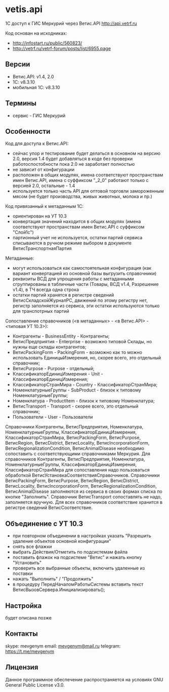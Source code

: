 # vetis.api #

1С доступ к ГИС Меркурий через Ветис.API http://api.vetrf.ru

Код основан на исходниках:
- http://infostart.ru/public/560823/
- http://vetrf.ru/vetrf-forum/posts/list/6955.page

## Версии ##
- Ветис.API: v1.4, 2.0
- 1C: v8.3.10
- мобильная 1C: v8.3.10

## Термины ##
- сервис - ГИС Меркурий

## Особенности ##

Код для доступа к Ветис.API:
- сейчас упор и тестирование будет делаться в основном на версию 2.0, версия 1.4 будет добавляться в коде без проверки работоспостобности пока 2.0 не заработает полностью
- не зависит от конфигурации
- расположен в общих модулях, имена соответствуют пространствам имен Ветис.API, имена с суффиксом "_2_0" работают только с версией 2.0, остальные - 1.4
- используется только часть API для оптовой торговли замороженным мясом (не будет производства, живых животных, молока и пр.)

Код привязанный к метаданным 1С:
- ориентирован на УТ 10.3
- конвертация значений находится в общих модулях (имена соответствуют пространствам имен Ветис.API с суффиксом "Слой1с")
- партионный учет не используется, остатки партий сервиса списываются в ручном режиме выбором в документе ВетисТранспортнаяПартия

Метаданные:
- могут использоваться как самостоятельная конфигурация (как вариант конвертацией из основной базы выгрузить справочники)
- реквизиты ВСД для упрощения работы с метаданными сгруппированы в табличные части (Товары, ВСД v1.4, Разрешение v1.4), в ТЧ всегда одна строка
- остатки партий хранятся в регистре сведений ВетисСкладскойЖурналРС, движений по этому регистру нет, регистр заполняется из сервиса, эти остатки используются только для транспотрных партий

Сопоставление справочников (<в метаданных> - <в Ветис.API> - <типовая УТ 10.3>):
- Контрагенты - BusinessEntity - Контрагенты;
- ВетисПредприятия - Enterprise - возможно типовой Склады, но нужны еще склады контрагентов;
- ВетисPackingForm - PackingForm - возможно как то можно использовать ЕдиницыИзмерения, но, скорее всего, это отдельный справочник;
- ВетисPurpose - Purpose - отдельный;
- КлассификаторЕдиницИзмерения - Unit - КлассификаторЕдиницИзмерения;
- КлассификаторСтранМира - Country - КлассификаторСтранМира;
- НоменклатурныеГруппы - SubProduct - близок к типовому НоменклатурныеГруппы;
- Номенклатура - ProductItem - близок к типовому Номенклатура;
- ВетисTransport - Transport - скорее всего, это отдельный справочник;
- Пользователи - User - Пользователи

Справочники Контрагенты, ВетисПредприятия, Номенклатура, НоменклатурныеГруппы, КлассификаторЕдиницИзмерения, КлассификаторСтранМира, ВетисPackingForm, ВетисPurpose, ВетисRegion, ВетисDistrict, ВетисLocality, ВетисIncorporationForm, ВетисRegionalizationCondition, ВетисAnimalDisease необходимо сопоставить с соответствующими справочниками Меркурия.
Для справочников Контрагенты, ВетисПредприятия, Номенклатура, НоменклатурныеГруппы, КлассификаторЕдиницИзмерения, КлассификаторСтранМира для сопоставления надо пользоваться обработкой ВетисУстановкаСоответствияСправочников.
Справочники ВетисPackingForm, ВетисPurpose, ВетисRegion, ВетисDistrict, ВетисLocality, ВетисIncorporationForm, ВетисRegionalizationCondition, ВетисAnimalDisease заполняются из сервиса в своих формах списка по кнопке "Заполнить".
Справочник ВетисTransport сопоставлять не надо, заполняется вручную.
Для всех справочников соответствие хранится в регистре сведений ВетисСоответствие.

## Объединение с УТ 10.3 ##
 - при повторном объединении в настройках указать "Разрешить удаление объектов основной конфигурации"
 - снять все флажки
 - выбрать Действия/Отметить по подсистемам файла
 - поставить флажок на подсистеме "Ветис" и нажать кнопку "Установить"
 - проверить все выбранные объекты, включить удаленные из поставки
 - нажать "Выполнить" / "Продолжить"
 - в процедуру ПередНачаломРаботыСистемы вставить текст ВетисВызовСервера.Инициализировать();

## Настройка ##
 будет описана позже

## Контакты ##

skype: mevgenym
email: mevgenym@mail.ru
telegram: https://t.me/mevgenym

## Лицензия ##

Данное программное обеспечение распространяется на условиях GNU General Public License v3.0.
